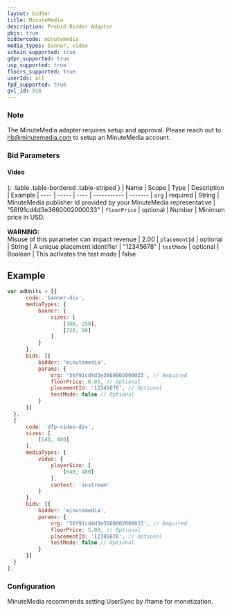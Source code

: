 ```yaml
---
layout: bidder
title: MinuteMedia
description: Prebid Bidder Adaptor
pbjs: true
biddercode: minutemedia
media_types: banner, video
schain_supported: true
gdpr_supported: true
usp_supported: true
floors_supported: true
userIds: all
fpd_supported: true
gvl_id: 918
---
```


### Note

The MinuteMedia adapter requires setup and approval. Please reach out to hb@minutemedia.com to setup an MinuteMedia account.

### Bid Parameters

#### Video

{: .table .table-bordered .table-striped }
| Name | Scope | Type | Description | Example
| ---- | ----- | ---- | ----------- | -------
| `org` | required | String |  MinuteMedia publisher Id provided by your MinuteMedia representative  | "56f91cd4d3e3660002000033"
| `floorPrice` | optional | Number |  Minimum price in USD. <br/><br/> **WARNING:**<br/> Misuse of this parameter can impact revenue | 2.00
| `placementId` | optional | String |  A unique placement identifier  | "12345678"
| `testMode` | optional | Boolean |  This activates the test mode  | false

## Example
```javascript
var adUnits = [{
      code: 'banner-div',
      mediaTypes: {
          banner: {
              sizes: [
                  [300, 250],
                  [728, 90]
              ]
          }
      },
      bids: [{
          bidder: 'minutemedia',
          params: {
              org: '56f91cd4d3e3660002000033', // Required
              floorPrice: 0.05, // Optional
              placementId: '12345678', // Optional
              testMode: false // Optional
          }
      }]
  },
  {
      code: 'dfp-video-div',
      sizes: [
          [640, 480]
      ],
      mediaTypes: {
          video: {
              playerSize: [
                  [640, 480]
              ],
              context: 'instream'
          }
      },
      bids: [{
          bidder: 'minutemedia',
          params: {
              org: '56f91cd4d3e3660002000033', // Required
              floorPrice: 5.00, // Optional
              placementId: '12345678', // Optional
              testMode: false // Optional
          }
      }]
  }
];
```

### Configuration
MinuteMedia recommends setting UserSync by iframe for monetization.
